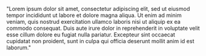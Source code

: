 "Lorem ipsum dolor sit amet, consectetur adipiscing elit, sed ut eiusmod tempor incididunt ut labore et dolore 
 magna aliqua. Ut enim ad minim veniam, quis nostrud exercitation ullamco laboris nisi ut aliquip ex ea commodo 
 consequat. Duis aute irure dolor in reprehenderit in voluptate velit esse cillum dolore eu fugiat nulla pariatur.
  Excepteur sint occaecat cupidatat non proident, sunt in culpa qui officia deserunt mollit anim id est laborum."